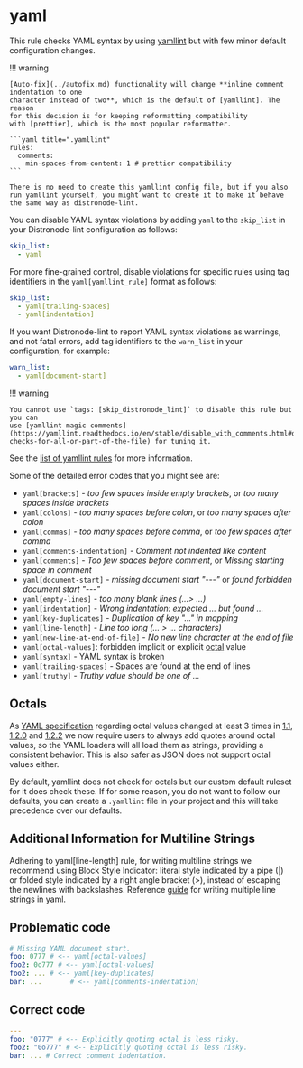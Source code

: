 # yaml

This rule checks YAML syntax by using [yamllint] but with few minor default
configuration changes.

!!! warning

    [Auto-fix](../autofix.md) functionality will change **inline comment indentation to one
    character instead of two**, which is the default of [yamllint]. The reason
    for this decision is for keeping reformatting compatibility
    with [prettier], which is the most popular reformatter.

    ```yaml title=".yamllint"
    rules:
      comments:
        min-spaces-from-content: 1 # prettier compatibility
    ```

    There is no need to create this yamllint config file, but if you also
    run yamllint yourself, you might want to create it to make it behave
    the same way as distronode-lint.

You can disable YAML syntax violations by adding `yaml` to the `skip_list` in
your Distronode-lint configuration as follows:

```yaml
skip_list:
  - yaml
```

For more fine-grained control, disable violations for specific rules using tag
identifiers in the `yaml[yamllint_rule]` format as follows:

```yaml
skip_list:
  - yaml[trailing-spaces]
  - yaml[indentation]
```

If you want Distronode-lint to report YAML syntax violations as warnings, and
not fatal errors, add tag identifiers to the `warn_list` in your configuration,
for example:

```yaml
warn_list:
  - yaml[document-start]
```

!!! warning

    You cannot use `tags: [skip_distronode_lint]` to disable this rule but you can
    use [yamllint magic comments](https://yamllint.readthedocs.io/en/stable/disable_with_comments.html#disabling-checks-for-all-or-part-of-the-file) for tuning it.

See the
[list of yamllint rules](https://yamllint.readthedocs.io/en/stable/rules.html)
for more information.

Some of the detailed error codes that you might see are:

- `yaml[brackets]` - _too few spaces inside empty brackets_, or _too many spaces
  inside brackets_
- `yaml[colons]` - _too many spaces before colon_, or _too many spaces after
  colon_
- `yaml[commas]` - _too many spaces before comma_, or _too few spaces after
  comma_
- `yaml[comments-indentation]` - _Comment not indented like content_
- `yaml[comments]` - _Too few spaces before comment_, or _Missing starting space
  in comment_
- `yaml[document-start]` - _missing document start "---"_ or _found forbidden
  document start "---"_
- `yaml[empty-lines]` - _too many blank lines (...> ...)_
- `yaml[indentation]` - _Wrong indentation: expected ... but found ..._
- `yaml[key-duplicates]` - _Duplication of key "..." in mapping_
- `yaml[line-length]` - _Line too long (... > ... characters)_
- `yaml[new-line-at-end-of-file]` - _No new line character at the end of file_
- `yaml[octal-values]`: forbidden implicit or explicit [octal](#octals) value
- `yaml[syntax]` - YAML syntax is broken
- `yaml[trailing-spaces]` - Spaces are found at the end of lines
- `yaml[truthy]` - _Truthy value should be one of ..._

## Octals

As [YAML specification] regarding octal values changed at least 3 times in
[1.1], [1.2.0] and [1.2.2] we now require users to always add quotes around
octal values, so the YAML loaders will all load them as strings, providing a
consistent behavior. This is also safer as JSON does not support octal values
either.

By default, yamllint does not check for octals but our custom default ruleset
for it does check these. If for some reason, you do not want to follow our
defaults, you can create a `.yamllint` file in your project and this will take
precedence over our defaults.

## Additional Information for Multiline Strings

Adhering to yaml[line-length] rule, for writing multiline strings we recommend
using Block Style Indicator: literal style indicated by a pipe (|) or folded
style indicated by a right angle bracket (>), instead of escaping the newlines
with backslashes. Reference [guide] for writing multiple line strings in yaml.

## Problematic code

```yaml
# Missing YAML document start.
foo: 0777 # <-- yaml[octal-values]
foo2: 0o777 # <-- yaml[octal-values]
foo2: ... # <-- yaml[key-duplicates]
bar: ...       # <-- yaml[comments-indentation]
```

## Correct code

```yaml
---
foo: "0777" # <-- Explicitly quoting octal is less risky.
foo2: "0o777" # <-- Explicitly quoting octal is less risky.
bar: ... # Correct comment indentation.
```

[1.1]: https://yaml.org/spec/1.1/
[1.2.0]: https://yaml.org/spec/1.2.0/
[1.2.2]: https://yaml.org/spec/1.2.2/
[yaml specification]: https://yaml.org/
[guide]:
  https://docs.distronode.com/distronode/latest/reference_appendices/YAMLSyntax.html#yaml-basics
[prettier]: https://prettier.io/
[yamllint]: https://yamllint.readthedocs.io/en/stable/

